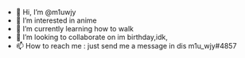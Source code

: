 - 👋 Hi, I’m @m1uwjy
- 👀 I’m interested in anime
- 🌱 I’m currently learning how to walk 
- 💞️ I’m looking to collaborate on im birthday,idk, 
- 📫 How to reach me : just send me a message in dis 
m1u_wjy#4857
<!---
m1uwjy/m1uwjy is a ✨ special ✨ repository because its `README.md` (this file) appears on your GitHub profile.
You can click the Preview link to take a look at your changes.
--->
